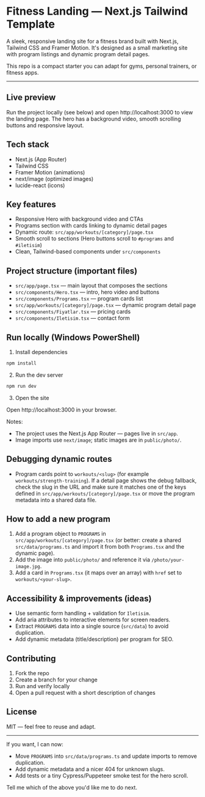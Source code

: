 # Fitness Landing — Next.js Tailwind Template

A sleek, responsive landing site for a fitness brand built with Next.js, Tailwind CSS and Framer Motion. It's designed as a small marketing site with program listings and dynamic program detail pages.

This repo is a compact starter you can adapt for gyms, personal trainers, or fitness apps.

---

## Live preview

Run the project locally (see below) and open http://localhost:3000 to view the landing page. The hero has a background video, smooth scrolling buttons and responsive layout.

## Tech stack

- Next.js (App Router)
- Tailwind CSS
- Framer Motion (animations)
- next/image (optimized images)
- lucide-react (icons)

## Key features

- Responsive Hero with background video and CTAs
- Programs section with cards linking to dynamic detail pages
- Dynamic route: `src/app/workouts/[category]/page.tsx`
- Smooth scroll to sections (Hero buttons scroll to `#programs` and `#iletisim`)
- Clean, Tailwind-based components under `src/components`

## Project structure (important files)

- `src/app/page.tsx` — main layout that composes the sections
- `src/components/Hero.tsx` — intro, hero video and buttons
- `src/components/Programs.tsx` — program cards list
- `src/app/workouts/[category]/page.tsx` — dynamic program detail page
- `src/components/Fiyatlar.tsx` — pricing cards
- `src/components/Iletisim.tsx` — contact form

## Run locally (Windows PowerShell)

1. Install dependencies

```powershell
npm install
```

2. Run the dev server

```powershell
npm run dev
```

3. Open the site

Open http://localhost:3000 in your browser.

Notes:
- The project uses the Next.js App Router — pages live in `src/app`.
- Image imports use `next/image`; static images are in `public/photo/`.

## Debugging dynamic routes

- Program cards point to `workouts/<slug>` (for example `workouts/strength-training`). If a detail page shows the debug fallback, check the slug in the URL and make sure it matches one of the keys defined in `src/app/workouts/[category]/page.tsx` or move the program metadata into a shared data file.

## How to add a new program

1. Add a program object to `PROGRAMS` in `src/app/workouts/[category]/page.tsx` (or better: create a shared `src/data/programs.ts` and import it from both `Programs.tsx` and the dynamic page).
2. Add the image into `public/photo/` and reference it via `/photo/your-image.jpg`.
3. Add a card in `Programs.tsx` (it maps over an array) with `href` set to `workouts/<your-slug>`.

## Accessibility & improvements (ideas)

- Use semantic form handling + validation for `Iletisim`.
- Add aria attributes to interactive elements for screen readers.
- Extract `PROGRAMS` data into a single source (`src/data`) to avoid duplication.
- Add dynamic metadata (title/description) per program for SEO.

## Contributing

1. Fork the repo
2. Create a branch for your change
3. Run and verify locally
4. Open a pull request with a short description of changes

## License

MIT — feel free to reuse and adapt.

---

If you want, I can now:
- Move `PROGRAMS` into `src/data/programs.ts` and update imports to remove duplication.
- Add dynamic metadata and a nicer 404 for unknown slugs.
- Add tests or a tiny Cypress/Puppeteer smoke test for the hero scroll.

Tell me which of the above you'd like me to do next.

